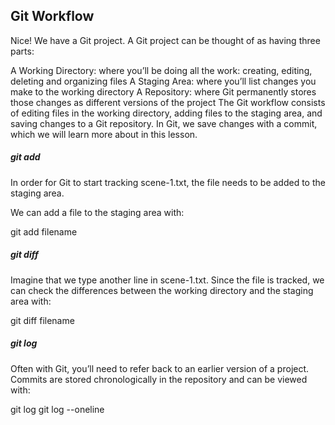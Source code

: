 ## Git Workflow

Nice! We have a Git project. A Git project can be thought of as having three parts:

A Working Directory: where you’ll be doing all the work: creating, editing, deleting and organizing files
A Staging Area: where you’ll list changes you make to the working directory
A Repository: where Git permanently stores those changes as different versions of the project
The Git workflow consists of editing files in the working directory, adding files to the staging area, and saving changes to a Git repository. In Git, we save changes with a commit, which we will learn more about in this lesson.

##### git add
In order for Git to start tracking scene-1.txt, the file needs to be added to the staging area.

We can add a file to the staging area with:

git add filename

##### git diff

Imagine that we type another line in scene-1.txt. Since the file is tracked, we can check the differences between the working directory and the staging area with:

git diff filename



##### git log
Often with Git, you’ll need to refer back to an earlier version of a project. Commits are stored chronologically in the repository and can be viewed with:

git log
git log --oneline